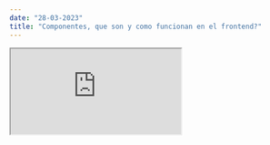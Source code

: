 ```yaml
---
date: "28-03-2023"
title: "Componentes, que son y como funcionan en el frontend?"
---
```

<iframe src="https://www.youtube.com/embed/wVACIFhWLVw" allowfullscreen></iframe>
